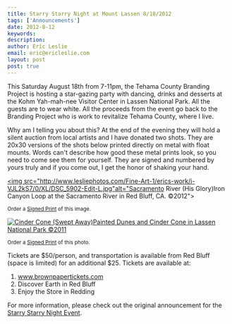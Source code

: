 ```yaml
---
title: Starry Starry Night at Mount Lassen 8/18/2012
tags: ['Announcements']
date: 2012-8-12
keywords: 
description: 
author: Eric Leslie
email: eric@ericleslie.com
layout: post
post: true
---
```


This Saturday August 18th from 7-11pm, the Tehama County Branding Project is hosting a star-gazing party with dancing, drinks and desserts at the Kohm Yah-mah-nee Visitor Center in Lassen National Park. All the guests are to wear white. All the proceeds from the event go back to the Branding Project who is work to revitalize Tehama County, where I live.

Why am I telling you about this? At the end of the evening they will hold a silent auction from local artists and I have donated two shots. They are 20x30 versions of the shots below printed directly on metal with float mounts. Words can't describe how good these metal prints look, so you need to come see them for yourself. They are signed and numbered by yours truly and if you come out, I get the honor of shaking your hand.

<a href="http://www.lesliephotos.com/Fine-Art-1/erics-work/28892418_vGKDCF#!i=2455008737&k=VJL2kS7&lb=1&s=A" ><img src="http://www.lesliephotos.com/Fine-Art-1/erics-work/i-VJL2kS7/0/XL/DSC_5902-Edit-L.jpg"alt="Sacramento River (His Glory)Iron Canyon Loop at the Sacramento River in Red Bluff, CA. ©2012"></a>

<p class="text-center"><small>Order a <a href="http://www.lesliephotos.com/buy/28892418_vGKDCF/2455008737_VJL2kS7/">Signed Print</a> of this image.</small></p>

<a href="http://www.lesliephotos.com/Fine-Art-1/erics-work/28892418_vGKDCF#!i=2454953140&k=LgVDMN4&lb=1&s=A" ><img src="http://www.lesliephotos.com/Fine-Art-1/erics-work/i-LgVDMN4/0/XL/DSC_1054-Edit-L.jpg" alt="Cinder Cone (Swept Away)Painted Dunes and Cinder Cone in Lassen National Park ©2011"></a>

<p class="text-center"><small>Order a <a href="http://www.lesliephotos.com/buy/28892418_vGKDCF/2454953140_LgVDMN4/">Signed Print</a> of this photo.</small></p>

Tickets are $50/person, and transportation is available from Red Bluff (space is limited) for an additional $25. Tickets are available at:
<ol>
	<li><a href="http://www.brownpapertickets.com/ref/204387/event/258090">www.brownpapertickets.com</a></li>
	<li>Discover Earth in Red Bluff</li>
	<li>Enjoy the Store in Redding</li>
</ol>
For more information, please check out the original announcement for the <a href="http://destinationtehama.wordpress.com/2012/07/16/starry-starry-night/">Starry Starry Night Event</a>.
